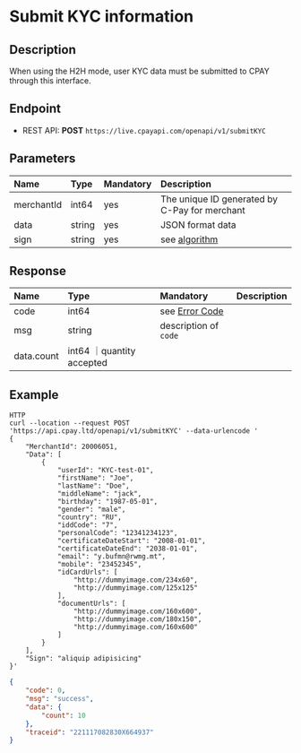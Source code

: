 # Submit KYC information

## Description

When using the H2H mode, user KYC data must be submitted to CPAY through this interface.

## Endpoint

*   REST API: **POST** `https://live.cpayapi.com/openapi/v1/submitKYC`

## Parameters

| Name            | Type           | Mandatory | Description                                                                                   |
| :-------------- | :------------- | :---- |:----------------------------------------------------------------------------------------------|
| merchantId      | int64       | yes   | The unique ID generated by C-Pay for merchant                                                 |
| data            | string      | yes   | JSON format data                                                                              |
|sign           |string         | yes   | see [algorithm](https://github.com/cpayapi-com/document/blob/main/api-reference/signature.md) |


## Response


| Name            | Type        | Mandatory | Description        |
| :-------------- | :---------- | :---- | :-------------------------------------------------------------------------------------------- |
| code                 | int64  | see [Error Code](https://github.com/cpayapi-com/document/blob/main/api-reference/error-code.md)     |
| msg                  | string | description of `code`   |
| data.count           | int64  ｜quantity accepted


## Example

```shell
HTTP
curl --location --request POST 'https://api.cpay.ltd/openapi/v1/submitKYC' --data-urlencode '
{
    "MerchantId": 20006051,
    "Data": [
        {
            "userId": "KYC-test-01",
            "firstName": "Joe",
            "lastName": "Doe",
            "middleName": "jack",
            "birthday": "1987-05-01",
            "gender": "male",
            "country": "RU",
            "iddCode": "7",
            "personalCode": "12341234123",
            "certificateDateStart": "2008-01-01",
            "certificateDateEnd": "2038-01-01",
            "email": "y.bufmn@rwmg.mt",
            "mobile": "23452345",
            "idCardUrls": [
                "http://dummyimage.com/234x60",
                "http://dummyimage.com/125x125"
            ],
            "documentUrls": [
                "http://dummyimage.com/160x600",
                "http://dummyimage.com/180x150",
                "http://dummyimage.com/160x600"
            ]
        }
    ],
    "Sign": "aliquip adipisicing"
}'

```

```json
{
    "code": 0,
    "msg": "success",
    "data": {
        "count": 10
    },
    "traceid": "221117082830X664937"
}
```